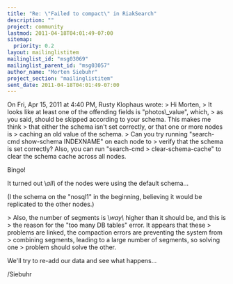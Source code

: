 ```yaml
---
title: "Re: \"Failed to compact\" in RiakSearch"
description: ""
project: community
lastmod: 2011-04-18T04:01:49-07:00
sitemap:
  priority: 0.2
layout: mailinglistitem
mailinglist_id: "msg03069"
mailinglist_parent_id: "msg03057"
author_name: "Morten Siebuhr"
project_section: "mailinglistitem"
sent_date: 2011-04-18T04:01:49-07:00
---
```



On Fri, Apr 15, 2011 at 4:40 PM, Rusty Klophaus  wrote:
&gt; Hi Morten,
&gt; It looks like at least one of the offending fields is "photos\\_value", which,
&gt; as you said, should be skipped according to your schema. This makes me think
&gt; that either the schema isn't set correctly, or that one or more nodes is
&gt; caching an old value of the schema.
&gt; Can you try running "search-cmd show-schema INDEXNAME" on each node to
&gt; verify that the schema is set correctly? Also, you can run "search-cmd
&gt; clear-schema-cache" to clear the schema cache across all nodes.

Bingo!

It turned out \\*all\\* of the nodes were using the default schema...

(I the schema on the "nosql1" in the beginning, believing it would be
replicated to the other nodes.)

&gt; Also, the number of segments is \\*way\\* higher than it should be, and this is
&gt; the reason for the "too many DB tables" error. It appears that these
&gt; problems are linked, the compaction errors are preventing the system from
&gt; combining segments, leading to a large number of segments, so solving one
&gt; problem should solve the other.

We'll try to re-add our data and see what happens...

/Siebuhr

